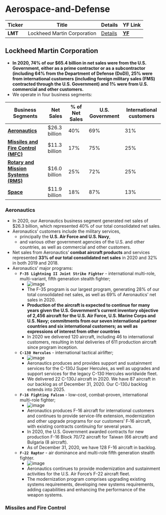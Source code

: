# Aerospace-and-Defense
Ticker | Title | Details | YF Link
--- | --- | --- | ---
| **LMT** | Lockheed Martin Corporation | [Details](#Lockheed-Martin-Corporation) | **[YF](https://finance.yahoo.com/quote/LMT)** |

## Lockheed Martin Corporation
- **In 2020, 74% of our $65.4 billion in net sales were from the U.S. Government, either as a prime contractor or as a subcontractor (including 64% from the Department of Defense (DoD)), 25% were from international customers (including foreign military sales (FMS) contracted through the U.S. Government) and 1% were from U.S. commercial and other customers.**
- We operate in four business segments:

Business Segments | Net Sales | % of Net Sales | U.S. Government | International customers
--- | --- | --- | --- | ---
| **[Aeronautics](#Aeronautics)** | $26.3 billion | 40% | 69% | 31% |
| **[Missiles and Fire Control (MFC)](#Missiles-and-Fire-Control)** |  $11.3 billion | 17% | 75% | 25% |
| **[Rotary and Mission Systems (RMS)](#Rotary-and-Mission-Systems)** | $16.0 billion | 25% | 72% | 25% |
| **[Space](#Space)** | $11.9 billion | 18% | 87% | 13% |

### Aeronautics
- In 2020, our Aeronautics business segment generated net sales of $26.3 billion, which represented 40% of our total consolidated net sales.
- Aeronautics’ customers include the military services, 
  - principally the **U.S. Air Force and U.S. Navy**,
  - and various other government agencies of the U.S. and other countries, as well as commercial and other customers.
- Net sales from Aeronautics’ **combat aircraft products** and services represented **33% of our total consolidated net sales** in 2020 and 32% in both 2019 and 2018.
- Aeronautics’ major programs:
  - **```F-35 Lightning II Joint Strike Fighter```** - international multi-role, multi-variant, fifth generation stealth fighter;
    - ![image](https://user-images.githubusercontent.com/85560091/130383336-f9b8d3f5-bb4a-4cf7-aae0-6f922f305114.png)
    - The F-35 program is our largest program, generating 28% of our total consolidated net sales, as well as 69% of Aeronautics’ net sales in 2020. 
    - **Production of the aircraft is expected to continue for many years given the U.S. Government’s current inventory objective of 2,456 aircraft for the U.S. Air Force, U.S. Marine Corps and U.S. Navy; commitments from our seven international partner countries and six international customers; as well as expressions of interest from other countries**
    - In 2020 we delivered 120 aircraft, including 46 to international customers, resulting in total deliveries of 611 production aircraft since program inception.
  - **```C-130 Hercules```** - international tactical airlifter;
     - ![image](https://user-images.githubusercontent.com/85560091/130383427-dde06fac-ad8d-4ef6-a9e2-3f7f2ce4849a.png)
     - Aeronautics produces and provides support and sustainment services for the C-130J Super Hercules, as well as upgrades and support services for the legacy C-130 Hercules worldwide fleet. 
     - We delivered 22 C-130J aircraft in 2020. We have 87 aircraft in our backlog as of December 31, 2020. Our C-130J backlog extends into 2025.
  - **```F-16 Fighting Falcon```** - low-cost, combat-proven, international multi-role fighter;
     - ![image](https://user-images.githubusercontent.com/85560091/130383598-38e40208-a7d4-4092-a395-0eaf9374dd76.png)
     - Aeronautics produces F-16 aircraft for international customers and continues to provide service-life extension, modernization and other upgrade programs for our customers’ F‑16 aircraft, with existing contracts continuing for several years. 
     - In 2020, the U.S. Government awarded contracts for new production F-16 Block 70/72 aircraft for Taiwan (66 aircraft) and Bulgaria (8 aircraft). 
     - As of December 31, 2020, we have 128 F-16 aircraft in backlog. 
  - **```F-22 Raptor```** - air dominance and multi-role fifth generation stealth fighter.
    - ![image](https://user-images.githubusercontent.com/85560091/130383901-1ddae5fe-53c4-4700-b5bd-fdd9a76fed60.png)
    - Aeronautics continues to provide modernization and sustainment activities for the U.S. Air Force’s F-22 aircraft fleet. 
    - The modernization program comprises upgrading existing systems requirements, developing new systems requirements, adding capabilities and enhancing the performance of the weapon systems. 

### Missiles and Fire Control
